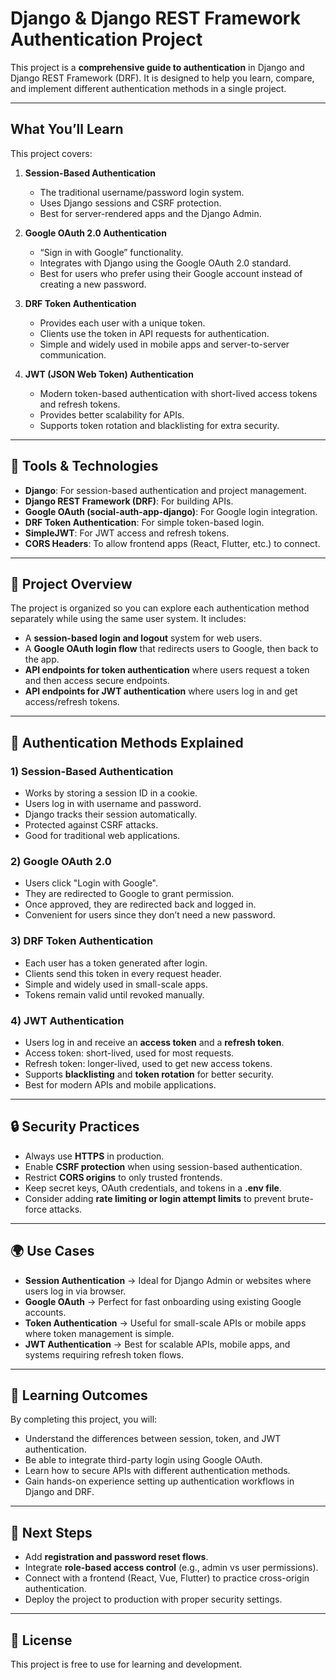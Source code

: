 
# Django & Django REST Framework Authentication Project

This project is a **comprehensive guide to authentication** in Django and Django REST Framework (DRF). It is designed to help you learn, compare, and implement different authentication methods in a single project.

---

## What You’ll Learn

This project covers:

1. **Session-Based Authentication**

   * The traditional username/password login system.
   * Uses Django sessions and CSRF protection.
   * Best for server-rendered apps and the Django Admin.

2. **Google OAuth 2.0 Authentication**

   * “Sign in with Google” functionality.
   * Integrates with Django using the Google OAuth 2.0 standard.
   * Best for users who prefer using their Google account instead of creating a new password.

3. **DRF Token Authentication**

   * Provides each user with a unique token.
   * Clients use the token in API requests for authentication.
   * Simple and widely used in mobile apps and server-to-server communication.

4. **JWT (JSON Web Token) Authentication**

   * Modern token-based authentication with short-lived access tokens and refresh tokens.
   * Provides better scalability for APIs.
   * Supports token rotation and blacklisting for extra security.

---

## 🧱 Tools & Technologies

* **Django**: For session-based authentication and project management.
* **Django REST Framework (DRF)**: For building APIs.
* **Google OAuth (social-auth-app-django)**: For Google login integration.
* **DRF Token Authentication**: For simple token-based login.
* **SimpleJWT**: For JWT access and refresh tokens.
* **CORS Headers**: To allow frontend apps (React, Flutter, etc.) to connect.

---

## 📂 Project Overview

The project is organized so you can explore each authentication method separately while using the same user system. It includes:

* A **session-based login and logout** system for web users.
* A **Google OAuth login flow** that redirects users to Google, then back to the app.
* **API endpoints for token authentication** where users request a token and then access secure endpoints.
* **API endpoints for JWT authentication** where users log in and get access/refresh tokens.

---

## 🔐 Authentication Methods Explained

### 1) Session-Based Authentication

* Works by storing a session ID in a cookie.
* Users log in with username and password.
* Django tracks their session automatically.
* Protected against CSRF attacks.
* Good for traditional web applications.

### 2) Google OAuth 2.0

* Users click "Login with Google".
* They are redirected to Google to grant permission.
* Once approved, they are redirected back and logged in.
* Convenient for users since they don’t need a new password.

### 3) DRF Token Authentication

* Each user has a token generated after login.
* Clients send this token in every request header.
* Simple and widely used in small-scale apps.
* Tokens remain valid until revoked manually.

### 4) JWT Authentication

* Users log in and receive an **access token** and a **refresh token**.
* Access token: short-lived, used for most requests.
* Refresh token: longer-lived, used to get new access tokens.
* Supports **blacklisting** and **token rotation** for better security.
* Best for modern APIs and mobile applications.

---

## 🔒 Security Practices

* Always use **HTTPS** in production.
* Enable **CSRF protection** when using session-based authentication.
* Restrict **CORS origins** to only trusted frontends.
* Keep secret keys, OAuth credentials, and tokens in a **.env file**.
* Consider adding **rate limiting or login attempt limits** to prevent brute-force attacks.

---

## 🌍 Use Cases

* **Session Authentication** → Ideal for Django Admin or websites where users log in via browser.
* **Google OAuth** → Perfect for fast onboarding using existing Google accounts.
* **Token Authentication** → Useful for small-scale APIs or mobile apps where token management is simple.
* **JWT Authentication** → Best for scalable APIs, mobile apps, and systems requiring refresh token flows.

---

## 📖 Learning Outcomes

By completing this project, you will:

* Understand the differences between session, token, and JWT authentication.
* Be able to integrate third-party login using Google OAuth.
* Learn how to secure APIs with different authentication methods.
* Gain hands-on experience setting up authentication workflows in Django and DRF.

---

## 🧭 Next Steps

* Add **registration and password reset flows**.
* Integrate **role-based access control** (e.g., admin vs user permissions).
* Connect with a frontend (React, Vue, Flutter) to practice cross-origin authentication.
* Deploy the project to production with proper security settings.

---

## 📜 License

This project is free to use for learning and development.

